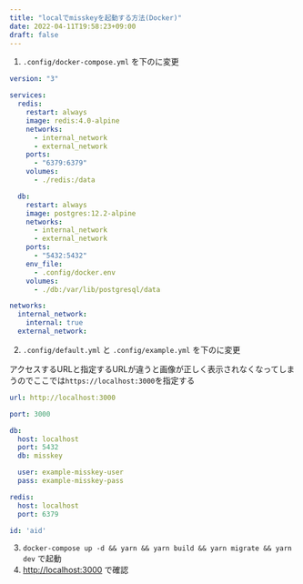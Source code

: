 ```yaml
---
title: "localでmisskeyを起動する方法(Docker)"
date: 2022-04-11T19:58:23+09:00
draft: false
---
```


1. `.config/docker-compose.yml` を下のに変更

```yaml
version: "3"

services:
  redis:
    restart: always
    image: redis:4.0-alpine
    networks:
      - internal_network
      - external_network
    ports:
      - "6379:6379"
    volumes:
      - ./redis:/data

  db:
    restart: always
    image: postgres:12.2-alpine
    networks:
      - internal_network
      - external_network
    ports:
      - "5432:5432"
    env_file:
      - .config/docker.env
    volumes:
      - ./db:/var/lib/postgresql/data

networks:
  internal_network:
    internal: true
  external_network:
```

2. `.config/default.yml` と `.config/example.yml` を下のに変更

アクセスするURLと指定するURLが違うと画像が正しく表示されなくなってしまうのでここでは`https://localhost:3000`を指定する

```yaml
url: http://localhost:3000

port: 3000

db:
  host: localhost
  port: 5432
  db: misskey

  user: example-misskey-user
  pass: example-misskey-pass

redis:
  host: localhost
  port: 6379

id: 'aid'

```

3. `docker-compose up -d && yarn && yarn build && yarn migrate && yarn dev` で起動
4. [http://localhost:3000](http://localhost:3000) で確認
